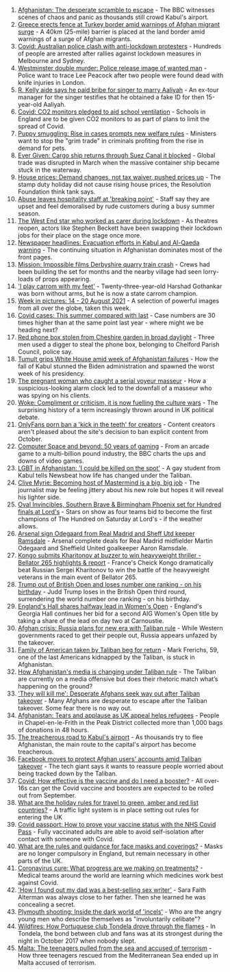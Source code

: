 1. [Afghanistan: The desperate scramble to escape](https://www.bbc.co.uk/news/world-asia-58286000) - The BBC witnesses scenes of chaos and panic as thousands still crowd Kabul's airport.
2. [Greece erects fence at Turkey border amid warnings of Afghan migrant surge](https://www.bbc.co.uk/news/world-europe-58289893) - A 40km (25-mile) barrier is placed at the land border amid warnings of a surge of Afghan migrants.
3. [Covid: Australian police clash with anti-lockdown protesters](https://www.bbc.co.uk/news/world-australia-58291873) - Hundreds of people are arrested after rallies against lockdown measures in Melbourne and Sydney.
4. [Westminster double murder: Police release image of wanted man](https://www.bbc.co.uk/news/uk-england-london-58282070) - Police want to trace Lee Peacock after two people were found dead with knife injuries in London.
5. [R. Kelly aide says he paid bribe for singer to marry Aaliyah](https://www.bbc.co.uk/news/entertainment-arts-58289890) - An ex-tour manager for the singer testifies that he obtained a fake ID for then 15-year-old Aaliyah.
6. [Covid: CO2 monitors pledged to aid school ventilation](https://www.bbc.co.uk/news/education-58285359) - Schools in England are to be given CO2 monitors to as part of plans to limit the spread of Covid.
7. [Puppy smuggling: Rise in cases prompts new welfare rules](https://www.bbc.co.uk/news/uk-58287850) - Ministers want to stop the "grim trade" in criminals profiting from the rise in demand for pets.
8. [Ever Given: Cargo ship returns through Suez Canal it blocked](https://www.bbc.co.uk/news/world-middle-east-58288512) - Global trade was disrupted in March when the massive container ship became stuck in the waterway.
9. [House prices: Demand changes, not tax waiver, pushed prices up](https://www.bbc.co.uk/news/business-58274811) - The stamp duty holiday did not cause rising house prices, the Resolution Foundation think tank says.
10. [Abuse leaves hospitality staff at 'breaking point'](https://www.bbc.co.uk/news/uk-england-cornwall-58149364) - Staff say they are upset and feel demoralised by rude customers during a busy summer season.
11. [The West End star who worked as carer during lockdown](https://www.bbc.co.uk/news/entertainment-arts-58080453) - As theatres reopen, actors like Stephen Beckett have been swapping their lockdown jobs for their place on the stage once more.
12. [Newspaper headlines: Evacuation efforts in Kabul and Al-Qaeda warning](https://www.bbc.co.uk/news/blogs-the-papers-58288462) - The continuing situation in Afghanistan dominates most of the front pages.
13. [Mission: Impossible films Derbyshire quarry train crash](https://www.bbc.co.uk/news/entertainment-arts-58271871) - Crews had been building the set for months and the nearby village had seen lorry-loads of props appearing.
14. ['I play carrom with my feet'](https://www.bbc.co.uk/news/world-asia-india-58265853) - Twenty-three-year-old Harshad Gothankar was born without arms, but he is now a state carrom champion.
15. [Week in pictures: 14 - 20 August 2021](https://www.bbc.co.uk/news/in-pictures-58274001) - A selection of powerful images from all over the globe, taken this week.
16. [Covid cases: This summer compared with last](https://www.bbc.co.uk/news/health-58281664) - Case numbers are 30 times higher than at the same point last year - where might we be heading next?
17. [Red phone box stolen from Cheshire garden in broad daylight](https://www.bbc.co.uk/news/uk-england-manchester-58280733) - Three men used a digger to steal the phone box, belonging to Chelford Parish Council, police say.
18. [Tumult grips White House amid week of Afghanistan failures](https://www.bbc.co.uk/news/world-us-canada-58286766) - How the fall of Kabul stunned the Biden administration and spawned the worst week of his presidency.
19. [The pregnant woman who caught a serial voyeur masseur](https://www.bbc.co.uk/news/uk-england-cambridgeshire-58249002) - How a suspicious-looking alarm clock led to the downfall of a masseur who was spying on his clients.
20. [Woke: Compliment or criticism, it is now fuelling the culture wars](https://www.bbc.co.uk/news/uk-politics-58281576) - The surprising history of a term increasingly thrown around in UK political debate.
21. [OnlyFans porn ban a 'kick in the teeth' for creators](https://www.bbc.co.uk/news/newsbeat-58282653) - Content creators aren't pleased about the site's decision to ban explicit content from October.
22. [Computer Space and beyond: 50 years of gaming](https://www.bbc.co.uk/news/technology-58281812) - From an arcade game to a multi-billion pound industry, the BBC charts the ups and downs of video games.
23. [LGBT in Afghanistan: 'I could be killed on the spot'](https://www.bbc.co.uk/news/newsbeat-58271187) - A gay student from Kabul tells Newsbeat how life has changed under the Taliban.
24. [Clive Myrie: Becoming host of Mastermind is a big, big job](https://www.bbc.co.uk/news/entertainment-arts-58150617) - The journalist may be feeling jittery about his new role but hopes it will reveal his lighter side.
25. [Oval Invincibles, Southern Brave & Birmingham Phoenix set for Hundred finals at Lord's](https://www.bbc.co.uk/sport/cricket/58256668) - Stars on show as four teams bid to become the first champions of The Hundred on Saturday at Lord's - if the weather allows.
26. [Arsenal sign Odegaard from Real Madrid and Sheff Utd keeper Ramsdale](https://www.bbc.co.uk/sport/football/58279217) - Arsenal complete deals for Real Madrid midfielder Martin Odegaard and Sheffield United goalkeeper Aaron Ramsdale.
27. [Kongo submits Kharitonov at buzzer to win heavyweight thriller - Bellator 265 highlights & report](https://www.bbc.co.uk/sport/mixed-martial-arts/58290600) - France's Cheick Kongo dramatically beat Russian Sergei Kharitonov to win the battle of the heavyweight veterans in the main event of Bellator 265.
28. [Trump out of British Open and loses number one ranking - on his birthday](https://www.bbc.co.uk/sport/snooker/58287485) - Judd Trump loses in the British Open third round, surrendering the world number one ranking - on his birthday.
29. [England's Hall shares halfway lead in Women's Open](https://www.bbc.co.uk/sport/golf/58274181) - England's Georgia Hall continues her bid for a second AIG Women's Open title by taking a share of the lead on day two at Carnoustie.
30. [Afghan crisis: Russia plans for new era with Taliban rule](https://www.bbc.co.uk/news/world-europe-58265934) - While Western governments raced to get their people out, Russia appears unfazed by the takeover.
31. [Family of American taken by Taliban beg for return](https://www.bbc.co.uk/news/world-us-canada-58276062) - Mark Frerichs, 59, one of the last Americans kidnapped by the Taliban, is stuck in Afghanistan.
32. [How Afghanistan's media is changing under Taliban rule](https://www.bbc.co.uk/news/world-asia-58273011) - The Taliban are currently on a media offensive but does their rhetoric match what’s happening on the ground?
33. ['They will kill me': Desperate Afghans seek way out after Taliban takeover](https://www.bbc.co.uk/news/world-asia-58286372) - Many Afghans are desperate to escape after the Taliban takeover. Some fear there is no way out.
34. [Afghanistan: Tears and applause as UK appeal helps refugees](https://www.bbc.co.uk/news/uk-58281203) - People in Chapel-en-le-Frith in the Peak District collected more than 1,000 bags of donations in 48 hours.
35. [The treacherous road to Kabul's airport](https://www.bbc.co.uk/news/world-asia-58271517) - As thousands try to flee Afghanistan, the main route to the capital's airport has become treacherous.
36. [Facebook moves to protect Afghan users' accounts amid Taliban takeover](https://www.bbc.co.uk/news/technology-58277175) - The tech giant says it wants to reassure people worried about being tracked down by the Taliban.
37. [Covid: How effective is the vaccine and do I need a booster?](https://www.bbc.co.uk/news/health-55045639) - All over-16s can get the Covid vaccine and boosters are expected to be rolled out from September.
38. [What are the holiday rules for travel to green, amber and red list countries?](https://www.bbc.co.uk/news/explainers-52544307) - A traffic light system is in place setting out rules for entering the UK
39. [Covid passport: How to prove your vaccine status with the NHS Covid Pass](https://www.bbc.co.uk/news/explainers-55718553) - Fully vaccinated adults are able to avoid self-isolation after contact with someone with Covid.
40. [What are the rules and guidance for face masks and coverings?](https://www.bbc.co.uk/news/health-51205344) - Masks are no longer compulsory in England, but remain necessary in other parts of the UK.
41. [Coronavirus cure: What progress are we making on treatments?](https://www.bbc.co.uk/news/health-52354520) - Medical teams around the world are learning which medicines work best against Covid.
42. ['How I found out my dad was a best-selling sex writer'](https://www.bbc.co.uk/news/stories-58171940) - Sara Faith Alterman was always close to her father. Then she learned he was concealing a secret.
43. [Plymouth shooting: Inside the dark world of 'incels'](https://www.bbc.co.uk/news/blogs-trending-44053828) - Who are the angry young men who describe themselves as "involuntarily celibate"?
44. [Wildfires: How Portuguese club Tondela drove through the flames](https://www.bbc.co.uk/sport/football/58101546) - In Tondela, the bond between club and fans was at its strongest during the night in October 2017 when nobody slept.
45. [Malta: The teenagers pulled from the sea and accused of terrorism](https://www.bbc.co.uk/news/world-57988934) - How three teenagers rescued from the Mediterranean Sea ended up in Malta accused of terrorism.
